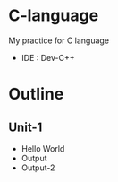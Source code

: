 # C-language
My practice for C language
  * IDE : Dev-C++
# Outline
## Unit-1
 * Hello World
 * Output
 * Output-2
